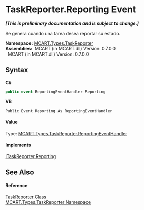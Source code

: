 # TaskReporter.Reporting Event
 _**\[This is preliminary documentation and is subject to change.\]**_

Se genera cuando una tarea desea reportar su estado.

**Namespace:**&nbsp;<a href="256f3901-18cb-eeca-835c-7de778822db3">MCART.Types.TaskReporter</a><br />**Assemblies:**&nbsp;&nbsp;MCART (in MCART.dll) Version: 0.7.0.0<br />&nbsp;&nbsp;MCART (in MCART.dll) Version: 0.7.0.0<br />

## Syntax

**C#**<br />
``` C#
public event ReportingEventHandler Reporting
```

**VB**<br />
``` VB
Public Event Reporting As ReportingEventHandler
```


#### Value
Type: <a href="a478a650-c947-d2a0-aa5a-c560b9b9a7bf">MCART.Types.TaskReporter.ReportingEventHandler</a>

#### Implements
<a href="5125c21c-17f0-bfe6-6ea5-4473dc17ffe7">ITaskReporter.Reporting</a><br />

## See Also


#### Reference
<a href="fe1298ce-fcb6-fe04-51dd-afbf902d46d9">TaskReporter Class</a><br /><a href="256f3901-18cb-eeca-835c-7de778822db3">MCART.Types.TaskReporter Namespace</a><br />